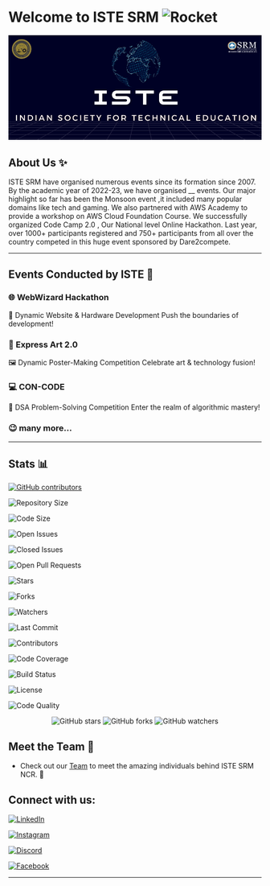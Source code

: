 # Welcome to ISTE SRM    <img src="https://raw.githubusercontent.com/Tarikul-Islam-Anik/Animated-Fluent-Emojis/master/Emojis/Travel%20and%20places/Rocket.png" alt="Rocket" width="40" height="40" />



![Logo](https://raw.githubusercontent.com/kartikey-mittal/dsa7/main/demo.png)





## About Us ✨

ISTE SRM have organised numerous events since its formation since 2007. By the academic year of 2022-23, we have organised __ events. Our major highlight so far has been the Monsoon event ,it included many popular domains like tech and gaming. We also partnered with AWS Academy to provide a workshop on AWS Cloud Foundation Course. We successfully organized Code Camp 2.0 , Our National level Online Hackathon. Last year, over 1000+ participants registered and 750+ participants from all over the country competed in this huge event sponsored by Dare2compete.

----
## Events Conducted by ISTE 🎉

### 🌐 WebWizard Hackathon
 🚀 Dynamic Website & Hardware Development
Push the boundaries of development!

### 🎨 Express Art 2.0
 🖼️ Dynamic Poster-Making Competition
Celebrate art & technology fusion!

### 💻 CON-CODE
🧠 DSA Problem-Solving Competition
Enter the realm of algorithmic mastery!



### 😉 many more...

----

## Stats 📊
[![GitHub contributors](https://img.shields.io/github/contributors/adityasuman990/Iste_Official_Website)](https://github.com/adityasuman990/Iste_Official_Website/graphs/contributors)

![Repository Size](https://img.shields.io/github/repo-size/adityasuman990/Iste_Official_Website)

![Code Size](https://img.shields.io/github/languages/code-size/adityasuman990/Iste_Official_Website)

![Open Issues](https://img.shields.io/github/issues/adityasuman990/Iste_Official_Website)

![Closed Issues](https://img.shields.io/github/issues-closed/adityasuman990/Iste_Official_Website)

![Open Pull Requests](https://img.shields.io/github/issues-pr/adityasuman990/Iste_Official_Website)

![Stars](https://img.shields.io/github/stars/adityasuman990/Iste_Official_Website)

![Forks](https://img.shields.io/github/forks/adityasuman990/Iste_Official_Website)

![Watchers](https://img.shields.io/github/watchers/adityasuman990/Iste_Official_Website)

![Last Commit](https://img.shields.io/github/last-commit/adityasuman990/Iste_Official_Website)

![Contributors](https://img.shields.io/github/contributors/adityasuman990/Iste_Official_Website)

![Code Coverage](https://img.shields.io/codecov/c/github/adityasuman990/Iste_Official_Website)

![Build Status](https://img.shields.io/github/workflow/status/adityasuman990/Iste_Official_Website/CI)

![License](https://img.shields.io/github/license/adityasuman990/Iste_Official_Website)

![Code Quality](https://img.shields.io/codeclimate/maintainability/adityasuman990/Iste_Official_Website)




<p align="center">
    <img src="https://img.shields.io/github/stars/adityasuman990/Iste_Official_Website?style=social" alt="GitHub stars">
    <img src="https://img.shields.io/github/forks/adityasuman990/Iste_Official_Website?style=social" alt="GitHub forks">
    <img src="https://img.shields.io/github/watchers/adityasuman990/Iste_Official_Website?style=social" alt="GitHub watchers">
</p>



## Meet the Team 👥

- Check out our [Team](https://www.istesrmncr.live/iste_team.html) to meet the amazing individuals behind ISTE SRM NCR. 💼




## Connect with us:
[![LinkedIn](https://img.shields.io/badge/-LinkedIn-black.svg?style=flat-square&logo=linkedin&colorB=000)](https://www.linkedin.com/in/istesrmncr)

[![Instagram](https://img.shields.io/badge/-Instagram-black.svg?style=flat-square&logo=instagram&colorB=000)](https://www.instagram.com/iste_srm_offc/)

[![Discord](https://img.shields.io/badge/-Discord-black.svg?style=flat-square&logo=discord&colorB=000)](https://discord.com/invite/ZrcJ5Qv)

[![Facebook](https://img.shields.io/badge/-Facebook-black.svg?style=flat-square&logo=facebook&colorB=000)](https://m.facebook.com/AskISTESRMNCR)



----







